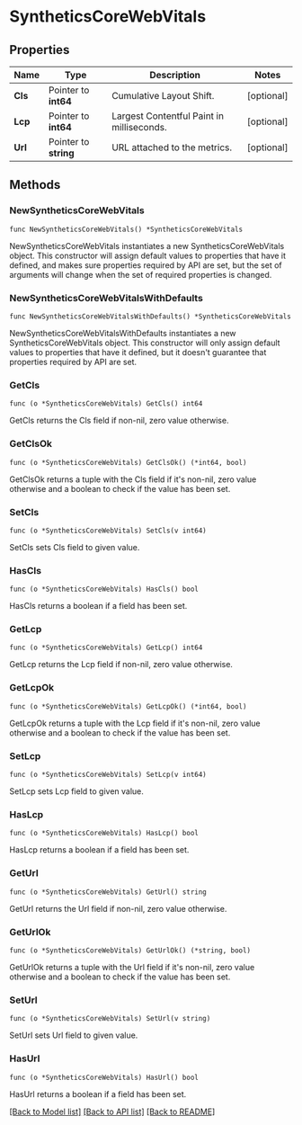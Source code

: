 # SyntheticsCoreWebVitals

## Properties

Name | Type | Description | Notes
---- | ---- | ----------- | ------
**Cls** | Pointer to **int64** | Cumulative Layout Shift. | [optional] 
**Lcp** | Pointer to **int64** | Largest Contentful Paint in milliseconds. | [optional] 
**Url** | Pointer to **string** | URL attached to the metrics. | [optional] 

## Methods

### NewSyntheticsCoreWebVitals

`func NewSyntheticsCoreWebVitals() *SyntheticsCoreWebVitals`

NewSyntheticsCoreWebVitals instantiates a new SyntheticsCoreWebVitals object.
This constructor will assign default values to properties that have it defined,
and makes sure properties required by API are set, but the set of arguments
will change when the set of required properties is changed.

### NewSyntheticsCoreWebVitalsWithDefaults

`func NewSyntheticsCoreWebVitalsWithDefaults() *SyntheticsCoreWebVitals`

NewSyntheticsCoreWebVitalsWithDefaults instantiates a new SyntheticsCoreWebVitals object.
This constructor will only assign default values to properties that have it defined,
but it doesn't guarantee that properties required by API are set.

### GetCls

`func (o *SyntheticsCoreWebVitals) GetCls() int64`

GetCls returns the Cls field if non-nil, zero value otherwise.

### GetClsOk

`func (o *SyntheticsCoreWebVitals) GetClsOk() (*int64, bool)`

GetClsOk returns a tuple with the Cls field if it's non-nil, zero value otherwise
and a boolean to check if the value has been set.

### SetCls

`func (o *SyntheticsCoreWebVitals) SetCls(v int64)`

SetCls sets Cls field to given value.

### HasCls

`func (o *SyntheticsCoreWebVitals) HasCls() bool`

HasCls returns a boolean if a field has been set.

### GetLcp

`func (o *SyntheticsCoreWebVitals) GetLcp() int64`

GetLcp returns the Lcp field if non-nil, zero value otherwise.

### GetLcpOk

`func (o *SyntheticsCoreWebVitals) GetLcpOk() (*int64, bool)`

GetLcpOk returns a tuple with the Lcp field if it's non-nil, zero value otherwise
and a boolean to check if the value has been set.

### SetLcp

`func (o *SyntheticsCoreWebVitals) SetLcp(v int64)`

SetLcp sets Lcp field to given value.

### HasLcp

`func (o *SyntheticsCoreWebVitals) HasLcp() bool`

HasLcp returns a boolean if a field has been set.

### GetUrl

`func (o *SyntheticsCoreWebVitals) GetUrl() string`

GetUrl returns the Url field if non-nil, zero value otherwise.

### GetUrlOk

`func (o *SyntheticsCoreWebVitals) GetUrlOk() (*string, bool)`

GetUrlOk returns a tuple with the Url field if it's non-nil, zero value otherwise
and a boolean to check if the value has been set.

### SetUrl

`func (o *SyntheticsCoreWebVitals) SetUrl(v string)`

SetUrl sets Url field to given value.

### HasUrl

`func (o *SyntheticsCoreWebVitals) HasUrl() bool`

HasUrl returns a boolean if a field has been set.


[[Back to Model list]](../README.md#documentation-for-models) [[Back to API list]](../README.md#documentation-for-api-endpoints) [[Back to README]](../README.md)


